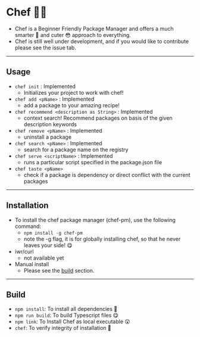 # Chef 👨‍🍳
- Chef is a Beginner Friendly Package Manager and offers a much smarter 🔎 and cuter 😳 approach to everything.
- Chef is still well under development, and if you would like to contribute please see the issue tab.

---

## Usage
- `chef init` : Implemented
  - Initializes your project to work with chef!
- `chef add <pName>` : Implemented
  - add a package to your amazing recipe!
- `chef recommend <description as String>` : Implemented
  - context search! Recommend packages on basis of the given description keywords
- `chef remove <pName>` : Implemented
  - uninstall a package
- `chef search <pName>` : Implemented
  - search for a package name on the registry
- `chef serve <scriptName>` : Implemented
  - runs a particular script specified in the package.json file
- `chef taste <pName>`
  - check if a package is dependency or direct conflict with the current packages

---

## Installation
- To install the chef package manager (chef-pm), use the following command:
  - `npm install -g chef-pm`
  - note the -g flag, it is for globally installing chef, so that he never leaves your side! 😋
- iwr/curl
  - not available yet
- Manual install
  - Please see the [build](#build) section.

---

## Build
- `npm install`: To install all dependencies 🍰
- `npm run build`: To build Typescript files 😋
- `npm link`: To Install Chef as local executable 😲
- `chef`: To verify integrity of installation 💖
